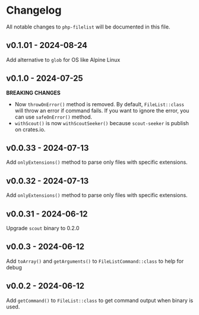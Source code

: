 # Changelog

All notable changes to `php-filelist` will be documented in this file.

## v0.1.01 - 2024-08-24

Add alternative to `glob` for OS like Alpine Linux

## v0.1.0 - 2024-07-25

**BREAKING CHANGES**

- Now `throwOnError()` method is removed. By default, `FileList::class` will throw an error if command fails. If you want to ignore the error, you can use `safeOnError()` method.
- `withScout()` is now `withScoutSeeker()` because `scout-seeker` is publish on crates.io.

## v0.0.33 - 2024-07-13

Add `onlyExtensions()` method to parse only files with specific extensions.

## v0.0.32 - 2024-07-13

Add `onlyExtensions()` method to parse only files with specific extensions.

## v0.0.31 - 2024-06-12

Upgrade `scout` binary to 0.2.0

## v0.0.3 - 2024-06-12

Add `toArray()` and `getArguments()` to `FileListCommand::class` to help for debug

## v0.0.2 - 2024-06-12

Add `getCommand()` to `FileList::class` to get command output when binary is used.
